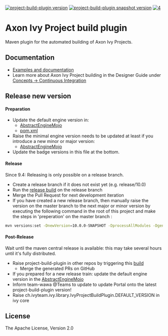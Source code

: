 [![project-build-plugin version][0]][1] [![project-build-plugin snapshot version][2]][3] [![4]][5]

# Axon Ivy Project build plugin

Maven plugin for the automated building of Axon Ivy Projects. 

## Documentation

- [Examples and documentation](https://axonivy.github.io/project-build-plugin)
- Learn more about Axon Ivy Project building in the Designer Guide under [Concepts -> Continuous Integration](https://developer.axonivy.com/doc/latest/designer-guide/how-to/continuous-integration.html#maven-build-plugin)

## Release new version

#### Preparation

- Update the default engine version in:
	- [AbstractEngineMojo](src/main/java/ch/ivyteam/ivy/maven/AbstractEngineMojo.java#L42)
	- [pom.xml](pom.xml#L483)
- Raise the minimal engine version needs to be updated at least if you introduce a new minor or major version:
	- [AbstractEngineMojo](src/main/java/ch/ivyteam/ivy/maven/AbstractEngineMojo.java#L41)
- Update the badge versions in this file at the bottom.

#### Release

Since 9.4: Releasing is only possible on a release branch.

- Create a release branch if it does not exist yet (e.g. release/10.0)
- Run the [release build](build/release/Jenkinsfile) on the release branch
- Merge the Pull Request for next development iteration
- If you have created a new release branch, then manually raise the version on the master branch to the next major or minor version by executing the following command in the root of this project and make the steps in 'preperation' on the master branch :

```bash
mvn versions:set -DnewVersion=10.0.0-SNAPSHOT -DprocessAllModules -DgenerateBackupPoms=false
```

#### Post-Release

Wait until the maven central release is available: this may take several hours until it's fully distributed.

- Raise project-build-plugin in other repos by triggering this [build](https://jenkins.ivyteam.io/view/jobs/job/github-repo-manager_raise-build-plugin-version/job/master/)
	- Merge the generated PRs on GitHub
- If you prepared for a new release train: update the default engine version in the [AbstractEngineMojo](src/main/java/ch/ivyteam/ivy/maven/AbstractEngineMojo.java#L42)
- Inform team-wawa @Teams to update to update Portal onto the latest project-build-plugin version!
- Raise ch.ivyteam.ivy.library.IvyProjectBuildPlugin.DEFAULT_VERSION in ivy core

## License

The Apache License, Version 2.0

[0]: https://img.shields.io/badge/project--build--plugin-11.1.0-green
[1]: https://repo1.maven.org/maven2/com/axonivy/ivy/ci/project-build-plugin/
[2]: https://img.shields.io/badge/project--build--plugin-11.2.0--SNAPSHOT-yellow
[3]: https://oss.sonatype.org/content/repositories/snapshots/com/axonivy/ivy/ci/project-build-plugin/
[4]: https://img.shields.io/badge/-Documentation-blue
[5]: https://axonivy.github.io/project-build-plugin/release/
